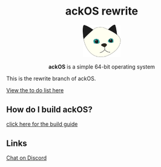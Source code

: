 <div align="center">

# ackOS rewrite

<img src="assets/logos/logo.png" width="100px"></img>

**ackOS** is a simple 64-bit operating system

</div>

This is the rewrite branch of ackOS.

[View the to do list here](TODO.md)

## How do I build ackOS?
[click here for the build guide](docs/build.md)


## Links
[Chat on Discord](https://discord.gg/f6WRY6sHqa)
